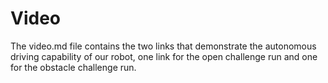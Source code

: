 Video
====

The video.md file contains the two links that demonstrate the autonomous driving capability of our robot, one link for the open challenge run and one for the obstacle challenge run.
